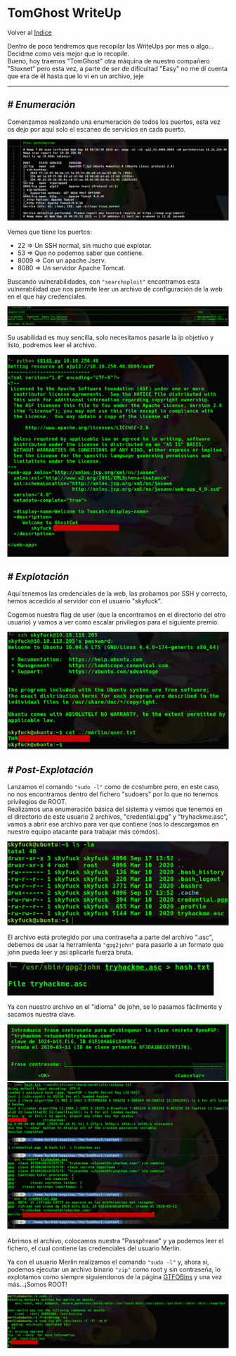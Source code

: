 # TomGhost WriteUp
Volver al [Indice](README.md)

Dentro de poco tendremos que recopilar las WriteUps por mes o algo... Decidme como veis mejor que lo recopile.  
Bueno, hoy traemos "TomGhost" otra máquina de nuestro compañero "Stuxnet" pero esta vez, a parte de ser de dificultad "Easy" no me di cuenta que era de él hasta que lo vi en un archivo, jeje

----------------------------------------------------------------------------------------------------------------------------------------------------------------------
## *# Enumeración*
Comenzamos realizando una enumeración de todos los puertos, esta vez os dejo por aquí solo el escaneo de servicios en cada puerto.

![nmap](images/tomGhost/nmap.png)

Vemos que tiene los puertos:
* 22 => Un SSH normal, sin mucho que explotar.
* 53 => Que no podemos saber que contiene.
* 8009 => Con un apache Jserv.
* 8080 => Un servidor Apache Tomcat.

Buscando vulnerabilidades, con ```"searchsploit"``` encontramos esta vulnerabilidad que nos permite leer un archivo de configuración de la web en el que hay credenciales.

![searchsploit](images/tomGhost/searchsploit.png)

Su usabilidad es muy sencilla, solo necesitamos pasarle la ip objetivo y listo, podremos leer el archivo.

![exploit](images/tomGhost/exploit.png)

## *# Explotación*
Aquí tenemos las credenciales de la web, las probamos por SSH y correcto, hemos accedido al servidor con el usuario "skyfuck".

Cogemos nuestra flag de user (que la encontramos en el directorio del otro usuario) y vamos a ver como escalar privilegios para el siguiente premio.

![userFlag](images/tomGhost/userFlag.png)

## *# Post-Explotación*
Lanzamos el comando ```"sudo -l"``` como de costumbre pero, en este caso, no nos encontramos dentro del fichero "sudoers" por lo que no tenemos privilegios de ROOT.  
Realizamos una enumeración básica del sistema y vemos que tenemos en el directorio de este usuario 2 archivos, "credential.gpg" y "tryhackme.asc", vamos a abrir ese archivo para ver que contiene (nos lo descargamos en nuestro equipo atacante para trabajar más cómdos).

![pgp](images/tomGhost/archivoPgp.png)

El archivo está protegido por una contraseña a parte del archivo ".asc", debemos de usar la herramienta ```"gpg2john"``` para pasarlo a un formato que john pueda leer y así aplicarle fuerza bruta.

![gpg2john](images/tomGhost/gpg2john.png)

Ya con nuestro archivo en el "idioma" de john, se lo pasamos fácilmente y sacamos nuestra clave.

![passphrase](images/tomGhost/passphrase.png)
![johnCrack](images/tomGhost/johnCrack.png)

Abrimos el archivo, colocamos nuestra "Passphrase" y ya podemos leer el fichero, el cual contiene las credenciales del usuario Merlin.

Ya con el usuario Merlin realizamos el comando ```"sudo -l"``` y, ahora si, podemos ejecutar un archivo binario ```"zip"``` como root y sin contraseña, lo explotamos como siempre siguiendonos de la página [GTFOBins](https://gtfobins.github.io/) y una vez más...¡Somos ROOT!

![rootFlag](images/tomGhost/rootFlag.png)
